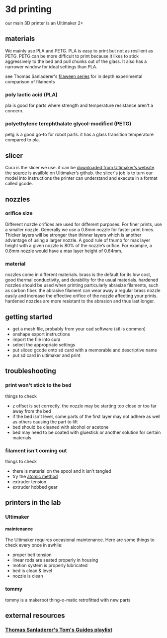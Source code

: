 # 3d printing
 
our main 3D printer is an Ultimaker 2+
 
## materials
We mainly use PLA and PETG. PLA is easy to print but not as resilient as PETG. PETG can be more difficult to print because it likes to stick aggressively to the bed and pull chunks out of the glass. It also has a narrower window for ideal settings than PLA. 

see Thomas Sanladerer's [filaween series](https://www.youtube.com/playlist?list=PLDJMid0lOOYl8TZJV9xHznKFq5yA5ZTi2) for in depth experimental comparison of filaments

### poly lactic acid (PLA)
pla is good for parts where strength and temperature resistance aren't a concern. 

### polyethylene terephthalate glycol-modified (PETG)
petg is a good go-to for robot parts. it has a glass transition temperature compared to pla. 

## slicer
Cura is the slicer we use. it can be [downloaded from Ultimaker’s website](https://ultimaker.com/en/products/cura-software). the [source](https://github.com/Ultimaker/Cura) is availble on Ultimaker’s github. the slicer's job is to turn our model into instructions the printer can understand and execute in a format called gcode.

## nozzles

### orifice size
Different nozzle orifices are used for different purposes. For finer prints, use a smaller nozzle. Generally we use a 0.8mm nozzle for faster print times. Thicker layers will be stronger than thinner layers which is another advantage of using a larger nozzle. A good rule of thumb for max layer height with a given nozzle is 80% of the nozzle’s orifice. For example, a 0.8mm nozzle would have a max layer height of 0.64mm.

### material
nozzles come in different materials. brass is the default for its low cost, good thermal conductivity, and durability for the usual materials. hardened nozzles should be used when printing particularly abrasize filaments, such as carbon fiber. the abrasive filament can wear away a regular brass nozzle easily and increase the effective orifice of the nozzle affecting your prints. hardened nozzles are more resistant to the abrasion and thus last longer.

## getting started
* get a mesh file, probably from your cad software (stl is common)
* onshape export instructions
* import the file into cura
* select the appropriate settings
* put sliced gcode onto sd card with a memorable and descriptive name
* put sd card in ultimaker and print

## troubleshooting

### print won't stick to the bed
things to check

* z offset is set correctly. the nozzle may be starting too close or too far away from the bed
* if the bed isn't level, some parts of the first layer may not adhere as well as others causing the part to lift
* bed should be cleaned with alcohol or acetone
* bed may need to be coated with gluestick or another solution for certain materials

### filament isn't coming out
things to check

* there is material on the spool and it isn't tangled
* try the [atomic method](https://ultimaker.com/en/resources/149-atomic-method)
* extruder tension
* extruder hobbed gear 

## printers in the lab
### Ultimaker
#### maintenance

The Ultimaker requires occasional maintenance. Here are some things to check every once in awhile:

* proper belt tension
* linear rods are seated properly in housing
* motion system is properly lubricated
* bed is clean & level
* nozzle is clean

### tommy
tommy is a makerbot thing-o-matic retrofitted with new parts

## external resources

### [Thomas Sanladerer's Tom's Guides playlist](https://www.youtube.com/watch?v=pRX_uvG9Z-w&list=PLDJMid0lOOYnRCAdbFfzECor3EbqF8euw) 